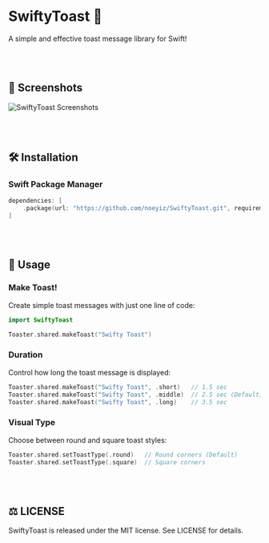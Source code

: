 # SwiftyToast 🍞
A simple and effective toast message library for Swift!

<br><br>

## 📸 Screenshots
![SwiftyToast Screenshots](https://github.com/noeyiz/SwiftyToast/assets/116897060/21451918-6821-46dc-96d0-5e12509035d0)

<br><br>

## 🛠️ Installation
### Swift Package Manager
```swift
dependencies: [
    .package(url: "https://github.com/noeyiz/SwiftyToast.git", requirement: .upToNextMajor(from: "1.0.0"))
]
```

<br><br>

## 🚀 Usage
### Make Toast!
Create simple toast messages with just one line of code:

```swift
import SwiftyToast

Toaster.shared.makeToast("Swifty Toast")
```

### Duration
Control how long the toast message is displayed:

```swift
Toaster.shared.makeToast("Swifty Toast", .short)   // 1.5 sec
Toaster.shared.makeToast("Swifty Toast", .middle)  // 2.5 sec (Default)
Toaster.shared.makeToast("Swifty Toast", .long)    // 3.5 sec
```

### Visual Type
Choose between round and square toast styles:

```swift
Toaster.shared.setToastType(.round)   // Round corners (Default)
Toaster.shared.setToastType(.square)  // Square corners
```

<br><br>

## ⚖️ LICENSE
SwiftyToast is released under the MIT license. See LICENSE for details.
